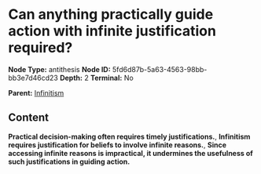 # Can anything practically guide action with infinite justification required?

**Node Type:** antithesis
**Node ID:** 5fd6d87b-5a63-4563-98bb-bb3e7d46cd23
**Depth:** 2
**Terminal:** No

**Parent:** [Infinitism](infinitism.md)

## Content

**Practical decision-making often requires timely justifications.**, **Infinitism requires justification for beliefs to involve infinite reasons.**, **Since accessing infinite reasons is impractical, it undermines the usefulness of such justifications in guiding action.**
